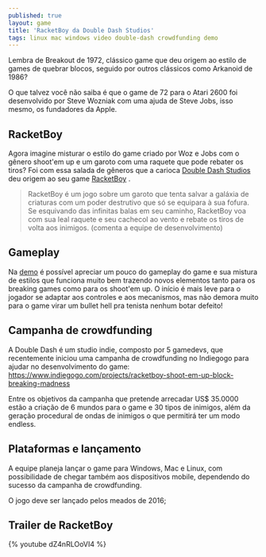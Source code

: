 ```yaml
---
published: true
layout: game
title: 'RacketBoy da Double Dash Studios'
tags: linux mac windows video double-dash crowdfunding demo
---
```

Lembra de Breakout de 1972, clássico game que deu origem ao estilo de games de quebrar blocos, seguido por outros clássicos como Arkanoid de 1986?

O que talvez você não saiba é que o game de 72 para o Atari 2600 foi desenvolvido por Steve Wozniak com uma ajuda de Steve Jobs, isso mesmo, os fundadores da Apple.

## RacketBoy
Agora imagine misturar o estilo do game criado por Woz e Jobs com o gênero shoot'em up e um garoto com uma raquete que pode rebater os tiros? Foi com essa salada de gêneros que a carioca <a href="http://doubledashstudios.com/" target="_blank">Double Dash Studios</a>
 deu origem ao seu game <a href="http://racketboygame.com" target="_blank">RacketBoy</a>
.

> RacketBoy é um jogo sobre um garoto que tenta salvar a galáxia de criaturas com um poder destrutivo que só se equipara à sua fofura. Se esquivando das infinitas balas em seu caminho, RacketBoy voa com sua leal raquete e seu cachecol ao vento e rebate os tiros de volta aos inimigos. (comenta a equipe de desenvolvimento)




## Gameplay
Na <a href="http://gamejolt.com/games/racketboy/80383" target="_blank">demo</a>
 é possível apreciar um pouco do gameplay do game e sua mistura de estilos que funciona muito bem trazendo novos elementos tanto para os breaking games como para os shoot'em up. O início é mais leve para o jogador se adaptar aos controles e aos mecanismos, mas não demora muito para o game virar um bullet hell pra tenista nenhum botar defeito!




## Campanha de crowdfunding
A Double Dash é um studio indie, composto por 5 gamedevs, que recentemente iniciou uma campanha de crowdfunding no Indiegogo para ajudar no desenvolvimento do game: <a href="https://www.indiegogo.com/projects/racketboy-shoot-em-up-block-breaking-madness" target="_blank">https://www.indiegogo.com/projects/racketboy-shoot-em-up-block-breaking-madness</a>


Entre os objetivos da campanha que pretende arrecadar US$ 35.0000 estão a criação de 6 mundos para o game e 30 tipos de inimigos, além da geração procedural de ondas de inimigos o que permitirá ter um modo endless.




## Plataformas e lançamento
A equipe planeja lançar o game para Windows, Mac e Linux, com possibilidade de chegar também aos dispositivos mobile, dependendo do sucesso da campanha de crowdfunding.

O jogo deve ser lançado pelos meados de 2016;

## Trailer de RacketBoy
{% youtube dZ4nRLOoVI4 %}
